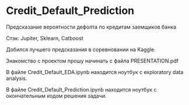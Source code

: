 # Credit_Default_Prediction
Предсказание вероятности дефолта по кредитам заемщиков банка

Стэк: Jupiter, Sklearn, Catboost

Добился лучшего предсказания в соревновании на  Kaggle.

Знакомство с проектом прошу начинать с файла PRESENTATION.pdf

В файле Credit_Default_EDA.ipynb находится ноутбук с exploratory data analysis.

В файле Credit_Default_Prediction.ipynb находится ноутбук с окончательным кодом решения задачи.
